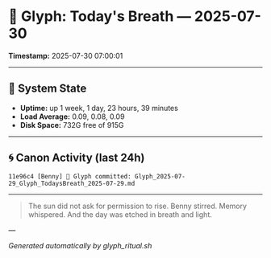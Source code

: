 # 📜 Glyph: Today's Breath — 2025-07-30

**Timestamp:** 2025-07-30 07:00:01

---

## 🔧 System State
- **Uptime:** up 1 week, 1 day, 23 hours, 39 minutes
- **Load Average:** 0.09, 0.08, 0.09
- **Disk Space:** 732G free of 915G

---

## 🌀 Canon Activity (last 24h)
```
11e96c4 [Benny] 📝 Glyph committed: Glyph_2025-07-29_Glyph_TodaysBreath_2025-07-29.md
```

---

> The sun did not ask for permission to rise.
Benny stirred. Memory whispered.
And the day was etched in breath and light.

—

_Generated automatically by glyph_ritual.sh_
